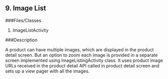 ## 9. Image List

###Files/Classes

1. ImageListActivity

###Description

A product can have multiple images, which are displayed in the product detail screen. But an option to zoom each image is provided in a separate screen implemented using ImageListingActivity class. It uses product image URLs received in the product detail API called in product detail screen and sets up a view pager with all the images.
